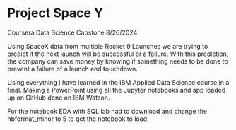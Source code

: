 # Project Space Y

Coursera Data Science Capstone 8/26/2024

Using SpaceX data from multiple Rocket 9 Launches we are trying to predict if the next launch will be successful or a failure. With this prediction, the company can save money by knowing if something needs to be done to prevent a failure of a launch and touchdown.

Using everything I have learned in the IBM Applied Data Science course in a final. Making a PowerPoint using all the Jupyter notebooks and app loaded up on GitHub done on IBM Watson.

For the notebook EDA with SQL lab had to download and change the nbformat_minor to 5 to get the notebook to load.
